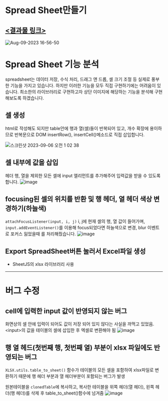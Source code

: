 # Spread Sheet만들기

## [<결과물 링크>](https://jungbin97.github.io/SpreadSheet/)

![Aug-09-2023 16-56-50](https://github.com/jungbin97/SpreadSheet/assets/57621519/69372e11-51e4-42a0-ac73-ebc1081539f3)

# Spread Sheet 기능 분석
spreadsheet는 데이터 저장, 수식 처리, 드래그 앤 드롭, 셀 크기 조절 등 실제로 풍부한 기능을 가지고 있습니다. 하지만 이러한 기능을 모두 직접 구현하기에는 어려움이 있습니다.
최소한의 라이브러리로 구현하고자 상단 이미지에 해당하는 기능을 분석해 구현 해보도록 하겠습니다.

## 셀 생성
html로 작성해도 되지만 table안에 행과 열(셀)들이 반복되어 있고, 개수 확장에 용이하므로 반복문으로 DOM insertRow(), insertCell()메소드로 직접 삽입합니다.

![스크린샷 2023-09-06 오전 1 02 38](https://github.com/jungbin97/SpreadSheet/assets/57621519/40de267a-33eb-4847-bbc7-1ada5a10be76)

## 셀 내부에 값을 삽입
헤더 행, 열을 제외한 모든 셀에 input 엘리먼트를 추가해주어 입력값을 받을 수 있도록 합니다.
![image](https://github.com/jungbin97/SpreadSheet/assets/57621519/911e1f3a-b265-4653-8aee-6dc2435f9bcf)


## focusing된 셀의 위치를 반환 및 행 헤더, 열 헤더 색상 변경하기(하늘색)
`attachFocusListener(input, i, j)` i, j에 현재 셀의 행, 열 값이 들어가며, `input.addEventListener()`를 이용해 focus되었다면 하늘색으로 변경, blur 이벤트로 포커스 잃었을때 를 처리해줬습니다.
![image](https://github.com/jungbin97/SpreadSheet/assets/57621519/a0257677-a981-431e-8f28-066233053396)


## Export SpreadSheet버튼 눌러서 Excel파일 생성
- SheetJS의 xlsx 라이브러리 사용

---
# 버그 수정
## cell에 입력한 input 값이 반영되지 않는 버그
화면상의 셀 안에 입력이 되어도 값이 저장 되어 있지 않다는 사실을 까먹고 있었음. \<input>의 값을 테이블의 셀에 삽입한 후 엑셀로 변환해야 됨
![image](https://github.com/jungbin97/SpreadSheet/assets/57621519/205bb070-6e1c-4e36-ad4f-dc48b3b78f28)

## 행 열 헤드(첫번째 행, 첫번째 열) 부분이 xlsx 파일에도 반영되는 버그
`XLSX.utils.table_to_sheet()` 함수가 테이블의 모든 셀을 포함하여 xlsx파일로 변환하기 때문에 행 헤더 부분과 열 헤더부분이 포함되는 버그가 발생

원본테이블을 `clonedTable`에 복사하고, 복사한 테이블을 위쪽 헤더(열 헤더), 왼쪽 헤더(행 헤더)를 삭제 후 table_to_sheet()함수에 넘겨줌
![image](https://github.com/jungbin97/SpreadSheet/assets/57621519/0305d67b-17d5-4bf0-8307-c8766d4b3dff)

